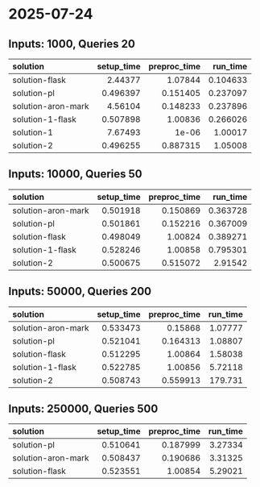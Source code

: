 # 2025-07-24

## Inputs: 1000, Queries 20

| solution           |   setup_time |   preproc_time |   run_time |
|:-------------------|-------------:|---------------:|-----------:|
| solution-flask     |     2.44377  |       1.07844  |   0.104633 |
| solution-pl        |     0.496397 |       0.151405 |   0.237097 |
| solution-aron-mark |     4.56104  |       0.148233 |   0.237896 |
| solution-1-flask   |     0.507898 |       1.00836  |   0.266026 |
| solution-1         |     7.67493  |       1e-06    |   1.00017  |
| solution-2         |     0.496255 |       0.887315 |   1.05008  |

## Inputs: 10000, Queries 50

| solution           |   setup_time |   preproc_time |   run_time |
|:-------------------|-------------:|---------------:|-----------:|
| solution-aron-mark |     0.501918 |       0.150869 |   0.363728 |
| solution-pl        |     0.501861 |       0.152216 |   0.367009 |
| solution-flask     |     0.498049 |       1.00824  |   0.389271 |
| solution-1-flask   |     0.528246 |       1.00858  |   0.795301 |
| solution-2         |     0.500675 |       0.515072 |   2.91542  |

## Inputs: 50000, Queries 200

| solution           |   setup_time |   preproc_time |   run_time |
|:-------------------|-------------:|---------------:|-----------:|
| solution-aron-mark |     0.533473 |       0.15868  |    1.07777 |
| solution-pl        |     0.521041 |       0.164313 |    1.08807 |
| solution-flask     |     0.512295 |       1.00864  |    1.58038 |
| solution-1-flask   |     0.522785 |       1.00856  |    5.72118 |
| solution-2         |     0.508743 |       0.559913 |  179.731   |

## Inputs: 250000, Queries 500

| solution           |   setup_time |   preproc_time |   run_time |
|:-------------------|-------------:|---------------:|-----------:|
| solution-pl        |     0.510641 |       0.187999 |    3.27334 |
| solution-aron-mark |     0.508437 |       0.190686 |    3.31325 |
| solution-flask     |     0.523551 |       1.00854  |    5.29021 |